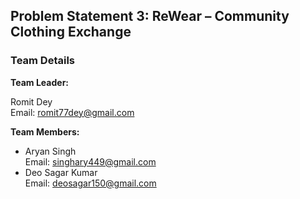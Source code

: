 ## Problem Statement 3: ReWear – Community Clothing Exchange

### Team Details

**Team Leader:**

Romit Dey  
Email: [romit77dey@gmail.com](mailto:romit77dey@gmail.com)

**Team Members:**  
- Aryan Singh  
  Email: [singhary449@gmail.com](mailto:singhary449@gmail.com)  
- Deo Sagar Kumar  
  Email: [deosagar150@gmail.com](mailto:deosagar150@gmail.com)
